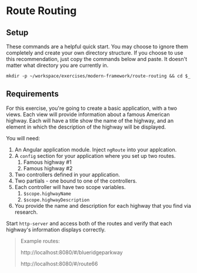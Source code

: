 # Route Routing

## Setup

These commands are a helpful quick start. You may choose to ignore them completely and create your own directory structure. If you choose to use this recommendation, just copy the commands below and paste. It doesn't matter what directory you are currently in.

```
mkdir -p ~/workspace/exercises/modern-framework/route-routing && cd $_
```

## Requirements

For this exercise, you're going to create a basic application, with a two views. Each view will provide information about a famous American highway. Each will have a title show the name of the highway, and an element in which the description of the highway will be displayed.

You will need:

1. An Angular application module. Inject `ngRoute` into your applcation.
1. A `config` section for your application where you set up two routes.
    1. Famous highway #1
    2. Famous highway #2
1. Two controllers defined in your application.
1. Two partials - one bound to one of the controllers.
1. Each controller will have two scope variables.
    1. `$scope.highwayName`
    1. `$scope.highwayDescription`
1. You provide the name and description for each highway that you find via research.

Start `http-server` and access both of the routes and verify that each highway's information displays correctly.

> Example routes:
>
>   http://localhost:8080/#/blueridgeparkway
>
>   http://localhost:8080/#/route66

